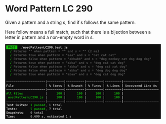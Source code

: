 # Word Pattern LC 290

Given a pattern and a string s, find if s follows the same pattern.

Here follow means a full match, such that there is a bijection between a letter in pattern and a non-empty word in s.

![Alt text](image.png)